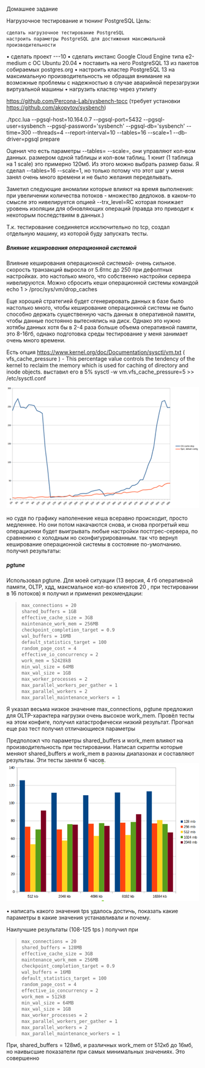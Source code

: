 
Домашнее задание

Нагрузочное тестирование и тюнинг PostgreSQL
Цель:

    сделать нагрузочное тестирование PostgreSQL
    настроить параметры PostgreSQL для достижения максимальной производительности

• сделать проект ---10
• сделать инстанс Google Cloud Engine типа e2-medium с ОС Ubuntu 20.04
• поставить на него PostgreSQL 13 из пакетов собираемых postgres.org
• настроить кластер PostgreSQL 13 на максимальную производительность не
обращая внимание на возможные проблемы с надежностью в случае
аварийной перезагрузки виртуальной машины
• нагрузить кластер через утилиту

https://github.com/Percona-Lab/sysbench-tpcc (требует установки
https://github.com/akopytov/sysbench)



./tpcc.lua --pgsql-host=10.164.0.7  --pgsql-port=5432   --pgsql-user=sysbench --pgsql-password='sysbench' --pgsql-db='sysbench' --time=300 --threads=4 --report-interval=10 --tables=16 --scale=1 --db-driver=pgsql prepare

Оценил что есть параметры --tables= --scale=, они управляют кол-вом данных. размером одной таблицы и кол-вом таблиц. 1 юнит (1 таблица на 1 scale) это примерно 120мб. Из этого можно выбрать размер базы. Я сделал --tables=16 --scale=1, но только потому что этот шаг у меня занял очень много времени и не было желания переделывать. 


Заметил следующие аномалии которые влияют на время выполнения:
при увеличении количества потоков - множество дедлоков. 
в каком-то смысле это нивелируется опцией --trx_level=RC которая понижает уровень изоляции для обновляющих операций (правда это приводит к некоторым последствиям в данных.)

Т.к. тестирование соединяется исключительно по tcp, создал отдельную машину, из которой буду запускать тесты. 


##### Влияние кеширования операционной системой

Влияние кеширования операционной системой- очень сильное. скорость транзакций выросла от 5.6тпс до 250 при дефолтных настройках.
это настолько много, что собственно настройки сервера нивелируются.
Можно сбросить кеши операционной системы командой
echo 1 > /proc/sys/vm/drop_caches


Еще хорошей стратегией будет сгенерировать данных в базе было настолько много, чтобы кеширование операционной системы не было способно держать существенную часть данных в оперативной памяти, чтобы данные постоянно вытеснялись на диск.
Однако это нужно хотябы данных хотя бы в 2-4 раза больше объема оперативной памяти, это 8-16гб, однако подготовка среды тестирование у меня занимает очень много времени.

Есть опция 
https://www.kernel.org/doc/Documentation/sysctl/vm.txt ( vfs_cache_pressure ) - This percentage value controls the tendency of the kernel to reclaim the memory which is used for caching of directory and inode objects.
выставил его в 5%
sysctl -w  vm.vfs_cache_pressure=5 >> /etc/sysctl.conf

![enter image description here](Selection_379.png)

но судя по графику наполенение кеша всеравно происходит, просто медленнее. 
Но они потом накачаются снова, и снова прогретый кеш операционки будет выигрывать любые настройки постгрес-сервера, по сравнению с холодным но сконфигурированным.
так что вернул кеширование операционной системы в состояние по-умолчанию.
получил результаты:

##### pgtune
Использовал pgtune. Для моей ситуации (13 версия, 4 гб оперативной памяти, OLTP, хдд, максмальное кол-во клиентов 20 , при тестировании в 16 потоков) я получил и применил рекомендации:

>     max_connections = 20
>     shared_buffers = 1GB
>     effective_cache_size = 3GB
>     maintenance_work_mem = 256MB
>     checkpoint_completion_target = 0.9
>     wal_buffers = 16MB
>     default_statistics_target = 100
>     random_page_cost = 4
>     effective_io_concurrency = 2
>     work_mem = 52428kB
>     min_wal_size = 64MB
>     max_wal_size = 1GB
>     max_worker_processes = 2
>     max_parallel_workers_per_gather = 1
>     max_parallel_workers = 2
>     max_parallel_maintenance_workers = 1

Я указал весьма низкое значение max_connections, pgtune предложил для OLTP-характера нагрузки очень высокое work_mem.
Провёл тесты на этом конфиге, получил катастрофически низкий результат.  Прогнал еще раз тест получил отличающиеся параметры

Предположл что параметры shared_buffers и work_mem влияют на производительность при тестировании. Написал скрипты которые меняют  shared_buffers и work_mem в разнхы диапазонах и составляют результаы. 
Эти тесты заняли 6 часов.
![enter image description here](Selection_378.png)



• написать какого значения tps удалось достичь, показать какие параметры в
какие значения устанавливали и почему.

Наилучшие результаты (108-125 tps ) получил при 
>     max_connections = 20
>     shared_buffers = 128MB
>     effective_cache_size = 3GB
>     maintenance_work_mem = 256MB
>     checkpoint_completion_target = 0.9
>     wal_buffers = 16MB
>     default_statistics_target = 100
>     random_page_cost = 4
>     effective_io_concurrency = 2
>     work_mem = 512kB
>     min_wal_size = 64MB
>     max_wal_size = 1GB
>     max_worker_processes = 2
>     max_parallel_workers_per_gather = 1
>     max_parallel_workers = 2
>     max_parallel_maintenance_workers = 1



При, shared_buffers  = 128мб, и различных work_mem от 512кб до 16мб, но наивысшие показатели при самых минимальных значениях.  Это совершенно


